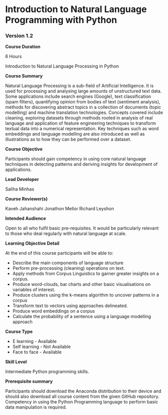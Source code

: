 # Introduction to Natural Language Programming with Python
### Version 1.2

**Course Duration**

6 Hours

Introduction to Natural Language Processing in Python

**Course Summary**

Natural Language Processing is a sub-field of Artificial Intelligence. 
It is used for processing and analysing large amounts of unstructured text data. 
Some applications include search engines (Google), text classification (spam filters),
quantifying opinion from bodies of text (sentiment analysis), methods for discovering 
abstract topics in a collection of documents (topic modelling) and machine translation technologies.
Concepts covered include cleaning, exploring datasets through methods rooted in analysis of real language
and application of feature engineering techniques to transform textual data into a numerical representation.
Key techniques such as word embeddings and language modelling are also introduced as well as illustrations
as to how they can be performed over a dataset.

**Course Objective**

Participants should gain competency in using core natural language techniques in detecting patterns and deriving insights for
development of applications.


**Lead Developer**

Saliha Minhas

**Course Reviewer(s)**

Kaveh Jahanshahi
Jonathon Mellor
Richard Leyshon

**Intended Audience**

Open to all who fulfil basic pre-requisites. It would be
particularly relevant to those who deal regularly with natural language at scale.

**Learning Objective Detail**

At the end of this course participants will be able to:

*	Describe the main components of language structure
*	Perform pre-processing (cleaning) operations on text.
*	Apply methods from Corpus Linguistics to garner greater insights on a corpus.
*	Produce word-clouds, bar charts and other basic visualisations on variables of interest.
*	Produce clusters using the k-means algorithm to uncover patterns in a corpus
*	Transform text to vectors using approaches delineated.
*	Produce word embeddings on a corpus 
*	Calculate the probability of a sentence using a language modelling approach


**Course Type**

* E learning - Available 
* Self learning -  Not Available
* Face to face - Available 

**Skill Level**

Intermediate Python programming skills.

**Prerequisite summary** 

Participants should download the Anaconda distribution to their device and should also download all course content from the 
given GitHub repository.
Competency in using the Python Programming language to perform basic data manipulation is required.


